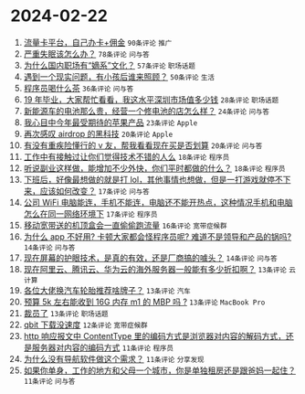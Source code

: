 # 2024-02-22

1. [流量卡平台，自己办卡+佣金](https://www.v2ex.com/t/1017424) `90条评论` `推广`
1. [严重失眠该怎么办？](https://www.v2ex.com/t/1017427) `78条评论` `问与答`
1. [为什么国内职场有“嫡系”文化？](https://www.v2ex.com/t/1017402) `57条评论` `职场话题`
1. [遇到一个现实问题，有小孩后谁来照顾？](https://www.v2ex.com/t/1017442) `50条评论` `生活`
1. [程序员喝什么茶](https://www.v2ex.com/t/1017462) `36条评论` `问与答`
1. [19 年毕业，大家帮忙看看，我这水平深圳市场值多少钱](https://www.v2ex.com/t/1017458) `28条评论` `职场话题`
1. [新能源车的电池那么贵，经营一个修电池的店怎么样？](https://www.v2ex.com/t/1017490) `24条评论` `问与答`
1. [我心目中今年最受期待的苹果产品](https://www.v2ex.com/t/1017431) `23条评论` `Apple`
1. [再次感叹 airdrop 的黑科技](https://www.v2ex.com/t/1017486) `20条评论` `Apple`
1. [有没有重疾险懂行的 v 友，帮我看看现在买是否划算](https://www.v2ex.com/t/1017430) `20条评论` `问与答`
1. [工作中有接触过让你们觉得技术不错的人么](https://www.v2ex.com/t/1017472) `18条评论` `程序员`
1. [听说副业这样做，能增加不少外快，你们平时都做的什么？](https://www.v2ex.com/t/1017441) `18条评论` `程序员`
1. [下班后，好像最想做的就是打 lol，其他事情也想做，但是一打游戏就停不下来，应该如何改变？](https://www.v2ex.com/t/1017478) `17条评论` `问与答`
1. [公司 WiFi 电脑能连，手机不能连，电脑还不能开热点，这种情况手机和电脑怎么在同一网络环境下](https://www.v2ex.com/t/1017426) `17条评论` `程序员`
1. [移动宽带送的机顶盒会一直偷偷跑流量](https://www.v2ex.com/t/1017460) `16条评论` `宽带症候群`
1. [为什么 app 不好用? 卡顿大家都会怪程序员呢? 难道不是领导和产品的锅吗?](https://www.v2ex.com/t/1017495) `14条评论` `问与答`
1. [现在屏幕的护眼技术，是真的有效，还是厂商搞的噱头？](https://www.v2ex.com/t/1017445) `14条评论` `问与答`
1. [现在阿里云、腾讯云、华为云的海外服务器一般能有多少折扣啊？](https://www.v2ex.com/t/1017465) `13条评论` `云计算`
1. [各位大佬换汽车轮胎推荐啥牌子？](https://www.v2ex.com/t/1017453) `13条评论` `汽车`
1. [预算 5k 左右能收到 16G 内存 m1 的 MBP 吗 ?](https://www.v2ex.com/t/1017447) `13条评论` `MacBook Pro`
1. [裁员了](https://www.v2ex.com/t/1017443) `13条评论` `职场话题`
1. [qbit 下载没速度](https://www.v2ex.com/t/1017439) `12条评论` `宽带症候群`
1. [http 响应报文中 ContentType 里的编码方式是浏览器对内容的解码方式，还是服务器对内容的编码方式](https://www.v2ex.com/t/1017487) `11条评论` `程序员`
1. [为什么没有导航软件做这个需求？](https://www.v2ex.com/t/1017463) `11条评论` `分享发现`
1. [如果你单身，工作的地方和父母一个城市，你是单独租房还是跟爸妈一起住？](https://www.v2ex.com/t/1017406) `11条评论` `问与答`

